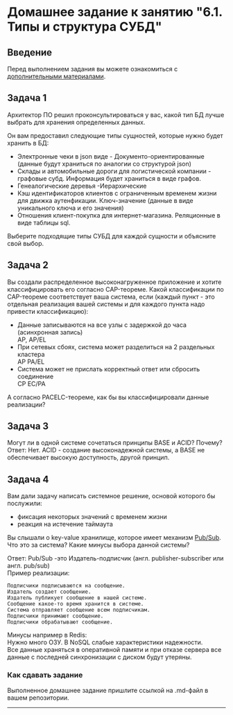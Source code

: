# Домашнее задание к занятию "6.1. Типы и структура СУБД"

## Введение

Перед выполнением задания вы можете ознакомиться с 
[дополнительными материалами](https://github.com/netology-code/virt-homeworks/tree/master/additional/README.md).

## Задача 1

Архитектор ПО решил проконсультироваться у вас, какой тип БД 
лучше выбрать для хранения определенных данных.

Он вам предоставил следующие типы сущностей, которые нужно будет хранить в БД:

- Электронные чеки в json виде - Документо-ориентированные (данные будут храниться по аналогии со структурой json)
- Склады и автомобильные дороги для логистической компании - графовые субд. Информация будет храниться в виде графов.
- Генеалогические деревья -Иерархические
- Кэш идентификаторов клиентов с ограниченным временем жизни для движка аутенфикации. Ключ-значение (данные в виде уникального ключа и его значения)
- Отношения клиент-покупка для интернет-магазина. Реляционные в виде таблицы sql.


Выберите подходящие типы СУБД для каждой сущности и объясните свой выбор.

## Задача 2

Вы создали распределенное высоконагруженное приложение и хотите классифицировать его согласно 
CAP-теореме. Какой классификации по CAP-теореме соответствует ваша система, если 
(каждый пункт - это отдельная реализация вашей системы и для каждого пункта надо привести классификацию):

- Данные записываются на все узлы с задержкой до часа (асинхронная запись)</br>
AP, AP/EL
- При сетевых сбоях, система может разделиться на 2 раздельных кластера </br>
AP
PA/EL
- Система может не прислать корректный ответ или сбросить соединение</br>
CP
EC/PA


А согласно PACELC-теореме, как бы вы классифицировали данные реализации?

## Задача 3

Могут ли в одной системе сочетаться принципы BASE и ACID? Почему?
Ответ: Нет.
ACID - создание высоконадежной системы, а BASE не обеспечивает высокую доступность, другой принцип.
## Задача 4

Вам дали задачу написать системное решение, основой которого бы послужили:

- фиксация некоторых значений с временем жизни
- реакция на истечение таймаута

Вы слышали о key-value хранилище, которое имеет механизм [Pub/Sub](https://habr.com/ru/post/278237/). 
Что это за система? Какие минусы выбора данной системы?</br>

Ответ:
Pub/Sub -это Издатель-подписчик (англ. publisher-subscriber или англ. pub/sub) </br>
Пример реализации:

    Подписчики подписываются на сообщение.
    Издатель создает сообщение.
    Издатель публикует сообщение в нашей системе.
    Сообщение какое-то время хранится в системе.
    Система отправляет сообщение всем подписчикам.
    Подписчики принимают сообщение.
    Подписчики обрабатывают сообщение.
Минусы например в Redis:</br>
Нужно много ОЗУ. В NoSQL слабые характеристики надежности.  
Все данные храняться в оперативной памяти и при отказе сервера все данные с последней синхронизации с диском будут утеряны.


### Как cдавать задание

Выполненное домашнее задание пришлите ссылкой на .md-файл в вашем репозитории.

---
